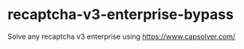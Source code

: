 # recaptcha-v3-enterprise-bypass
Solve any recaptcha v3 enterprise using https://www.capsolver.com/



                                                                                                                                                  